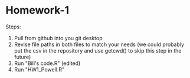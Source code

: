 # Homework-1

Steps:
1. Pull from github into you git desktop
2. Revise file paths in both files to match your needs (we could probably put the csv in the repository and use getcwd() to skip this step in the future)
3. Run "Bill's code.R" (edited)
4. Run "HW1_Powell.R"

